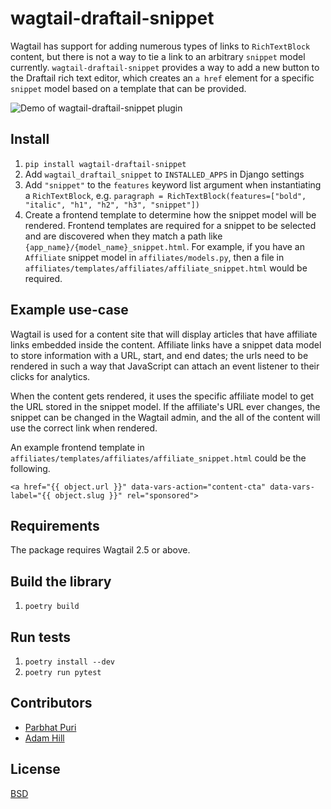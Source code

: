 # wagtail-draftail-snippet

Wagtail has support for adding numerous types of links to `RichTextBlock` content, but there is not a way to tie a link to an arbitrary `snippet` model currently. `wagtail-draftail-snippet` provides a way to add a new button to the Draftail rich text editor, which creates an `a href` element for a specific `snippet` model based on a template that can be provided.

![Demo of wagtail-draftail-snippet plugin](https://i.imgur.com/pyX25hg.gif)

## Install

1. `pip install wagtail-draftail-snippet`
1. Add `wagtail_draftail_snippet` to `INSTALLED_APPS` in Django settings
1. Add `"snippet"` to the `features` keyword list argument when instantiating a `RichTextBlock`, e.g. `paragraph = RichTextBlock(features=["bold", "italic", "h1", "h2", "h3", "snippet"])`
1. Create a frontend template to determine how the snippet model will be rendered. Frontend templates are required for a snippet to  be selected and are discovered when they match a path like `{app_name}/{model_name}_snippet.html`. For example, if you have an `Affiliate` snippet model in `affiliates/models.py`, then a file in `affiliates/templates/affiliates/affiliate_snippet.html` would be required.


## Example use-case

Wagtail is used for a content site that will display articles that have affiliate links embedded inside the content. Affiliate links have a snippet data model to store information with a URL, start, and end dates; the urls need to be rendered in such a way that JavaScript can attach an event listener to their clicks for analytics.

When the content gets rendered, it uses the specific affiliate model to get the URL stored in the snippet model. If the affiliate's URL ever changes, the snippet can be changed in the Wagtail admin, and the all of the content will use the correct link when rendered.

An example frontend template in `affiliates/templates/affiliates/affiliate_snippet.html` could be the following.
```
<a href="{{ object.url }}" data-vars-action="content-cta" data-vars-label="{{ object.slug }}" rel="sponsored">
```

## Requirements

The package requires Wagtail 2.5 or above.

## Build the library

1. `poetry build`

## Run tests
1. `poetry install --dev`
1. `poetry run pytest`

## Contributors

- [Parbhat Puri](https://github.com/Parbhat)
- [Adam Hill](https://github.com/adamghill/)


## License

[BSD](https://github.com/themotleyfool/wagtail-draftail-snippet/blob/master/LICENSE)
